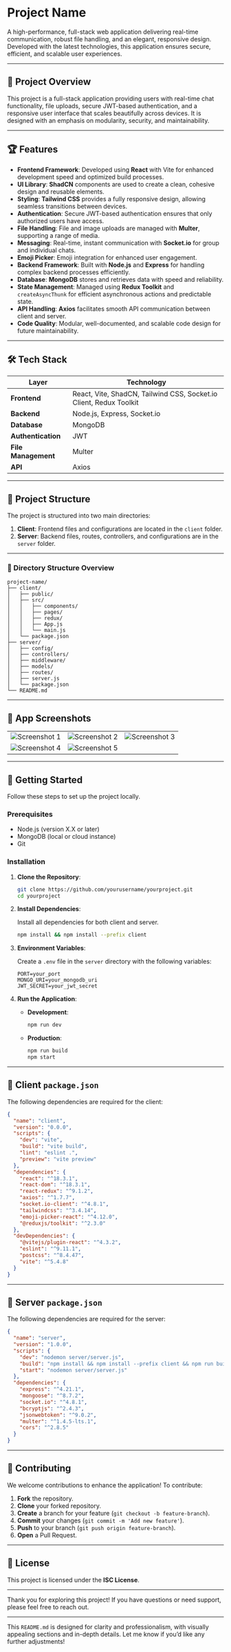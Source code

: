 # Project Name
A high-performance, full-stack web application delivering real-time communication, robust file handling, and an elegant, responsive design. Developed with the latest technologies, this application ensures secure, efficient, and scalable user experiences.

---

## 🚀 Project Overview

This project is a full-stack application providing users with real-time chat functionality, file uploads, secure JWT-based authentication, and a responsive user interface that scales beautifully across devices. It is designed with an emphasis on modularity, security, and maintainability.

---

## 🏆 Features

- **Frontend Framework**: Developed using **React** with Vite for enhanced development speed and optimized build processes.
- **UI Library**: **ShadCN** components are used to create a clean, cohesive design and reusable elements.
- **Styling**: **Tailwind CSS** provides a fully responsive design, allowing seamless transitions between devices.
- **Authentication**: Secure JWT-based authentication ensures that only authorized users have access.
- **File Handling**: File and image uploads are managed with **Multer**, supporting a range of media.
- **Messaging**: Real-time, instant communication with **Socket.io** for group and individual chats.
- **Emoji Picker**: Emoji integration for enhanced user engagement.
- **Backend Framework**: Built with **Node.js** and **Express** for handling complex backend processes efficiently.
- **Database**: **MongoDB** stores and retrieves data with speed and reliability.
- **State Management**: Managed using **Redux Toolkit** and `createAsyncThunk` for efficient asynchronous actions and predictable state.
- **API Handling**: **Axios** facilitates smooth API communication between client and server.
- **Code Quality**: Modular, well-documented, and scalable code design for future maintainability.

---

## 🛠 Tech Stack

| Layer                | Technology                                               |
|----------------------|----------------------------------------------------------|
| **Frontend**         | React, Vite, ShadCN, Tailwind CSS, Socket.io Client, Redux Toolkit |
| **Backend**          | Node.js, Express, Socket.io                              |
| **Database**         | MongoDB                                                  |
| **Authentication**   | JWT                                                      |
| **File Management**  | Multer                                                   |
| **API**              | Axios                                                    |

---

## 📂 Project Structure

The project is structured into two main directories:

1. **Client**: Frontend files and configurations are located in the `client` folder.
2. **Server**: Backend files, routes, controllers, and configurations are in the `server` folder.

---

### 📁 Directory Structure Overview

```plaintext
project-name/
├── client/
│   ├── public/
│   ├── src/
│   │   ├── components/
│   │   ├── pages/
│   │   ├── redux/
│   │   ├── App.js
│   │   └── main.js
│   └── package.json
├── server/
│   ├── config/
│   ├── controllers/
│   ├── middleware/
│   ├── models/
│   ├── routes/
│   ├── server.js
│   └── package.json
└── README.md
```

---

## 📸 App Screenshots

|                     |                     |                     |
|---------------------|---------------------|---------------------|
| ![Screenshot 1](https://github.com/Abhikanade17112002/Synchronous/blob/main/client/src/assets/SynchronousHome.png) | ![Screenshot 2](https://github.com/Abhikanade17112002/Synchronous/tree/main/client/src/assets/SynchronousHome.png) | ![Screenshot 3](https://github.com/Abhikanade17112002/Synchronous/tree/main/client/src/assets/SynchronousGroupChat.png) |
| ![Screenshot 4](https://github.com/Abhikanade17112002/Synchronous/tree/main/client/src/assets/SynchronousChat.png) | ![Screenshot 5](https://github.com/Abhikanade17112002/Synchronous/tree/main/client/src/assets/SignUp.png) | |



---

## 🚀 Getting Started

Follow these steps to set up the project locally.

### Prerequisites

- Node.js (version X.X or later)
- MongoDB (local or cloud instance)
- Git

### Installation

1. **Clone the Repository**:

   ```bash
   git clone https://github.com/yourusername/yourproject.git
   cd yourproject
   ```

2. **Install Dependencies**:

   Install all dependencies for both client and server.

   ```bash
   npm install && npm install --prefix client
   ```

3. **Environment Variables**:

   Create a `.env` file in the `server` directory with the following variables:

   ```plaintext
   PORT=your_port
   MONGO_URI=your_mongodb_uri
   JWT_SECRET=your_jwt_secret
   ```

4. **Run the Application**:

   - **Development**:

     ```bash
     npm run dev
     ```

   - **Production**:

     ```bash
     npm run build
     npm start
     ```

---

## 📜 Client `package.json`

The following dependencies are required for the client:

```json
{
  "name": "client",
  "version": "0.0.0",
  "scripts": {
    "dev": "vite",
    "build": "vite build",
    "lint": "eslint .",
    "preview": "vite preview"
  },
  "dependencies": {
    "react": "^18.3.1",
    "react-dom": "^18.3.1",
    "react-redux": "^9.1.2",
    "axios": "^1.7.7",
    "socket.io-client": "^4.8.1",
    "tailwindcss": "^3.4.14",
    "emoji-picker-react": "^4.12.0",
    "@reduxjs/toolkit": "^2.3.0"
  },
  "devDependencies": {
    "@vitejs/plugin-react": "^4.3.2",
    "eslint": "^9.11.1",
    "postcss": "^8.4.47",
    "vite": "^5.4.8"
  }
}
```

---

## 📜 Server `package.json`

The following dependencies are required for the server:

```json
{
  "name": "server",
  "version": "1.0.0",
  "scripts": {
    "dev": "nodemon server/server.js",
    "build": "npm install && npm install --prefix client && npm run build --prefix client",
    "start": "nodemon server/server.js"
  },
  "dependencies": {
    "express": "^4.21.1",
    "mongoose": "^8.7.2",
    "socket.io": "^4.8.1",
    "bcryptjs": "^2.4.3",
    "jsonwebtoken": "^9.0.2",
    "multer": "^1.4.5-lts.1",
    "cors": "^2.8.5"
  }
}
```

---

## 🤝 Contributing

We welcome contributions to enhance the application! To contribute:

1. **Fork** the repository.
2. **Clone** your forked repository.
3. **Create** a branch for your feature (`git checkout -b feature-branch`).
4. **Commit** your changes (`git commit -m 'Add new feature'`).
5. **Push** to your branch (`git push origin feature-branch`).
6. **Open** a Pull Request.

---

## 📄 License

This project is licensed under the **ISC License**.

---

Thank you for exploring this project! If you have questions or need support, please feel free to reach out.

---

This `README.md` is designed for clarity and professionalism, with visually appealing sections and in-depth details. Let me know if you’d like any further adjustments!
